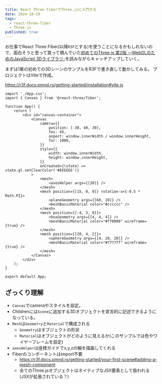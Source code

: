 ```yaml
---
title: React Three FiberでThree.jsに入門する
date: 2024-10-19
tags:
  - react-three-fiber
  - Three.js
published: true
---
```

お仕事でReact Three Fiber(以降`R3F`とする)を使うことになるかもしれないので、面白そうと思って買って積んでいた[初めてのThree.js 第2版 ―WebGLのためのJavaScript 3Dライブラリ-](https://www.oreilly.co.jp/books/9784873117706/ "初めてのThree.js")を読みながらキャッチアップしていく。

まずは1章の初めての3DシーンのサンプルをR3Fで書き直して動かしてみる。
プロジェクトはViteで作成。

https://r3f.docs.pmnd.rs/getting-started/installation#vite.js

```ts:App.tsx
import './App.css';
import { Canvas } from '@react-three/fiber';

function App() {
	return (
		<div id="canvas-container">
			<Canvas
				camera={{
					position: [-30, 40, 30],
					fov: 45,
					aspect: window.innerWidth / window.innerHeight,
					far: 1000,
				}}
				style={{
					width: window.innerWidth,
					height: window.innerHeight,
				}}
				onCreated={(state) => state.gl.setClearColor('#EEEEEE')}
			>
				<mesh>
					<axesHelper args={[20]} />
				</mesh>
				<mesh position={[15, 0, 0]} rotation-x={-0.5 * Math.PI}>
					<planeGeometry args={[60, 20]} />
					<meshBasicMaterial color="#cccccc" />
				</mesh>
				<mesh position={[-4, 3, 0]}>
					<boxGeometry args={[4, 4, 4]} />
					<meshBasicMaterial color="#ff0000" wireframe={true} />
				</mesh>
				<mesh position={[20, 4, 2]}>
					<sphereGeometry args={[4, 20, 20]} />
					<meshBasicMaterial color="#7777ff" wireframe={true} />
				</mesh>
			</Canvas>
		</div>
	);
}

export default App;
```

## ざっくり理解

- `Canvas`でcameraやスタイルを設定。
- Childrenには`Scene`に追加する3Dオブジェクトを宣言的に記述できるようになっている。
- `Mesh`は`Geometry`と`Material`で構成される
  - `Geometry`はオブジェクトの形状
  - `Material`はオブジェクトがどのように見えるか(このサンプルでは色やワイヤーフレームを設定)
- `axesHelper`は座標ガイドでx,y,zの軸を描画してくれる
- Fiberのコンポーネントはimport不要
  - https://r3f.docs.pmnd.rs/getting-started/your-first-scene#adding-a-mesh-component
  - 全てのThree.jsオブジェクトはネイティブなJSX要素として扱われる(JSXが拡張されている？)